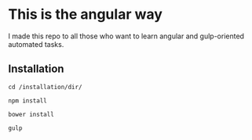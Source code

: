 # This is the angular way

I made this repo to all those who want to learn angular and
gulp-oriented automated tasks.


## Installation
```
cd /installation/dir/

npm install

bower install

gulp
```
